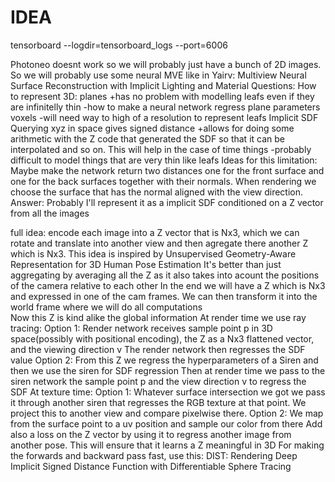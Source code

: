 # IDEA 

tensorboard --logdir=tensorboard_logs --port=6006

Photoneo doesnt work so we will probably just have a bunch of 2D images. 
So we will probably use some neural MVE like in Yairv: Multiview Neural Surface Reconstruction with Implicit Lighting and Material
Questions: 
    How to represent 3D: 
        planes 
            +has no problem with modelling leafs even if they are infinitelly thin 
            -how to make a neural network regress plane parameters
        voxels 
            -will need way to high of a resolution to represent leafs
        Implicit SDF 
            Querying xyz in space gives signed distance
            +allows for doing some arithmetic with the Z code that generated the SDF so that it can be interpolated and so on. This will help in the case of time things
            -probably difficult to model things that are very thin like leafs 
                Ideas for this limitation:  
                    Maybe make the network return two distances one for the front surface and one for the back surfaces together with their normals. 
                    When rendering we choose the surface that has the normal aligned with the view direction. 
Answer: 
    Probably I'll represent it as a implicit SDF conditioned on a Z vector from all the images

full idea: 
    encode each image into a Z vector that is Nx3, which we can rotate and translate into another view and then agregate there another Z which is Nx3. 
        This idea is inspired by  Unsupervised Geometry-Aware Representation for 3D Human Pose Estimation
        It's better than just aggregating by averaging all the Z as it also takes into acount the positions of the camera relative to each other
    In the end we will have a Z which is Nx3 and expressed in one of the cam frames. We can then transform it into the world frame where we will do all computations  
    Now this Z is kind alike the global information 
    At render time we use ray tracing:
        Option 1: 
            Render network receives sample point p in 3D space(possibly with positional encoding), the Z as a Nx3 flattened vector, and the viewing direction v 
            The render network then regresses the SDF value
        Option 2: 
            From this Z we regress the hyperparameters of a Siren and then we use the siren for SDF regression
            Then at render time we pass to the siren network the sample point p and the view direction v to regress the SDF
    At texture time: 
        Option 1:
            Whatever surface intersection we got we pass it through another siren that regresses the RGB texture at that point. We project this to another view and compare pixelwise there.
        Option 2: 
            We map from the surface point to a uv position and sample our color from there
    Add also a loss on the Z vector by using it to regress another image from another pose. This will ensure that it learns a Z meaningful in 3D
    For making the forwards and backward pass fast, use this: DIST: Rendering Deep Implicit Signed Distance Function with Differentiable Sphere Tracing
